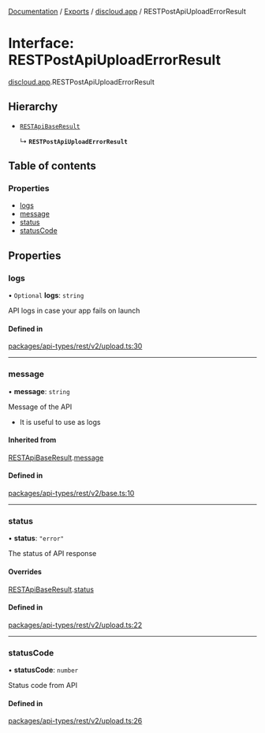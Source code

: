 [Documentation](../README.md) / [Exports](../modules.md) / [discloud.app](../modules/discloud_app.md) / RESTPostApiUploadErrorResult

# Interface: RESTPostApiUploadErrorResult

[discloud.app](../modules/discloud_app.md).RESTPostApiUploadErrorResult

## Hierarchy

- [`RESTApiBaseResult`](discloud_app.RESTApiBaseResult.md)

  ↳ **`RESTPostApiUploadErrorResult`**

## Table of contents

### Properties

- [logs](discloud_app.RESTPostApiUploadErrorResult.md#logs)
- [message](discloud_app.RESTPostApiUploadErrorResult.md#message)
- [status](discloud_app.RESTPostApiUploadErrorResult.md#status)
- [statusCode](discloud_app.RESTPostApiUploadErrorResult.md#statuscode)

## Properties

### logs

• `Optional` **logs**: `string`

API logs in case your app fails on launch

#### Defined in

[packages/api-types/rest/v2/upload.ts:30](https://github.com/discloud/discloud.app/blob/99d4db4/packages/api-types/rest/v2/upload.ts#L30)

___

### message

• **message**: `string`

Message of the API
- It is useful to use as logs

#### Inherited from

[RESTApiBaseResult](discloud_app.RESTApiBaseResult.md).[message](discloud_app.RESTApiBaseResult.md#message)

#### Defined in

[packages/api-types/rest/v2/base.ts:10](https://github.com/discloud/discloud.app/blob/99d4db4/packages/api-types/rest/v2/base.ts#L10)

___

### status

• **status**: ``"error"``

The status of API response

#### Overrides

[RESTApiBaseResult](discloud_app.RESTApiBaseResult.md).[status](discloud_app.RESTApiBaseResult.md#status)

#### Defined in

[packages/api-types/rest/v2/upload.ts:22](https://github.com/discloud/discloud.app/blob/99d4db4/packages/api-types/rest/v2/upload.ts#L22)

___

### statusCode

• **statusCode**: `number`

Status code from API

#### Defined in

[packages/api-types/rest/v2/upload.ts:26](https://github.com/discloud/discloud.app/blob/99d4db4/packages/api-types/rest/v2/upload.ts#L26)
